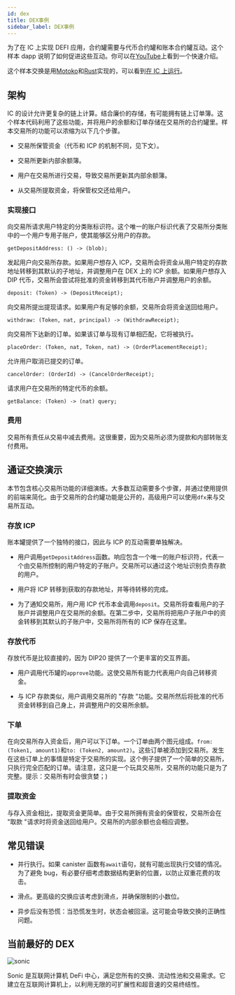 ```yaml
---
id: dex
title: DEX事例
sidebar_label: DEX事例
---
```


为了在 IC 上实现 DEFI 应用，合约罐需要与代币合约罐和账本合约罐互动。这个样本 dapp 说明了如何促进这些互动。你可以在[YouTube](https://youtu.be/fLbaOmH24Gs)上看到一个快速介绍。

这个样本交换是用[Motoko](https://github.com/dfinity/examples/tree/master/motoko/defi)和[Rust](https://github.com/dfinity/examples/tree/master/rust/defi)实现的，可以看到[在 IC 上运行](https://gzz56-daaaa-aaaal-qai2a-cai.ic0.app/)。

## 架构

IC 的设计允许更复杂的链上计算。结合廉价的存储，有可能拥有链上订单簿。这个样本代码利用了这些功能，并将用户的余额和订单存储在交易所的合约罐里。样本交易所的功能可以浓缩为以下几个步骤。

- 交易所保管资金（代币和 ICP 的机制不同，见下文）。

- 交易所更新内部余额簿。

- 用户在交易所进行交易，导致交易所更新其内部余额簿。

- 从交易所提取资金，将保管权交还给用户。

### 实现接口

向交易所请求用户特定的分类账标识符。这个唯一的账户标识代表了交易所分类账中的一个用户专用子账户，使其能够区分用户的存款。

    getDepositAddress: () -> (blob);

发起用户向交易所存款。如果用户想存入 ICP，交易所会将资金从用户特定的存款地址转移到其默认的子地址，并调整用户在 DEX 上的 ICP 余额。如果用户想存入 DIP 代币，交易所会尝试将批准的资金转移到其代币账户并调整用户的余额。

    deposit: (Token) -> (DepositReceipt);

向交易所提出提现请求。如果用户有足够的余额，交易所会将资金送回给用户。

    withdraw: (Token, nat, principal) -> (WithdrawReceipt);

向交易所下达新的订单。如果该订单与现有订单相匹配，它将被执行。

    placeOrder: (Token, nat, Token, nat) -> (OrderPlacementReceipt);

允许用户取消已提交的订单。

    cancelOrder: (OrderId) -> (CancelOrderReceipt);

请求用户在交易所的特定代币的余额。

    getBalance: (Token) -> (nat) query;

### 费用

交易所有责任从交易中减去费用。这很重要，因为交易所必须为提款和内部转账支付费用。

## 通证交换演示

本节包含核心交易所功能的详细演练。大多数互动需要多个步骤，并通过使用提供的前端来简化。由于交易所的合约罐功能是公开的，高级用户可以使用`dfx`来与交易所互动。

### 存放 ICP

账本罐提供了一个独特的接口，因此与 ICP 的互动需要单独解决。

- 用户调用`getDepositAddress`函数。响应包含一个唯一的账户标识符，代表一个由交易所控制的用户特定的子账户。交易所可以通过这个地址识别负责存款的用户。

- 用户将 ICP 转移到获取的存款地址，并等待转移的完成。

- 为了通知交易所，用户用 ICP 代币本金调用`deposit`。交易所将查看用户的子账户并调整用户在交易所的余额。在第二步中，交易所将把用户子账户中的资金转移到其默认的子账户中，交易所将所有的 ICP 保存在这里。

### 存放代币

存放代币是比较直接的，因为 DIP20 提供了一个更丰富的交互界面。

- 用户调用代币罐的`approve`功能。这使交易所有能力代表用户向自己转移资金。

- 与 ICP 存款类似，用户调用交易所的 "存款 "功能。交易所然后将批准的代币资金转移到自己身上，并调整用户的交易所余额。

### 下单

在向交易所存入资金后，用户可以下订单。一个订单由两个图元组成。`from: (Token1, amount1)`和`to: (Token2, amount2)`。这些订单被添加到交易所。发生在这些订单上的事情是特定于交易所的实现。这个例子提供了一个简单的交易所，只执行完全匹配的订单。请注意，这只是一个玩具交易所，交易所的功能只是为了完整。提示：交易所有时会很贪婪；)

### 提取资金

与存入资金相比，提取资金更简单。由于交易所拥有资金的保管权，交易所会在 "取款 "请求时将资金送回给用户。交易所的内部余额也会相应调整。

## 常见错误

- 并行执行。如果 canister 函数有`await`语句，就有可能出现执行交错的情况。为了避免 bug，有必要仔细考虑数据结构更新的位置，以防止双重花费的攻击。

- 滑点。更高级的交换应该考虑到滑点，并确保限制的小数位。

- 异步后没有恐慌：当恐慌发生时，状态会被回滚。这可能会导致交换的正确性问题。

## 当前最好的 DEX

![sonic](https://sonic.ooo/)

Sonic 是互联网计算机 DeFi 中心，满足您所有的交换、流动性池和交易需求。它建立在互联网计算机上，以利用无限的可扩展性和超音速的交易终结性。
